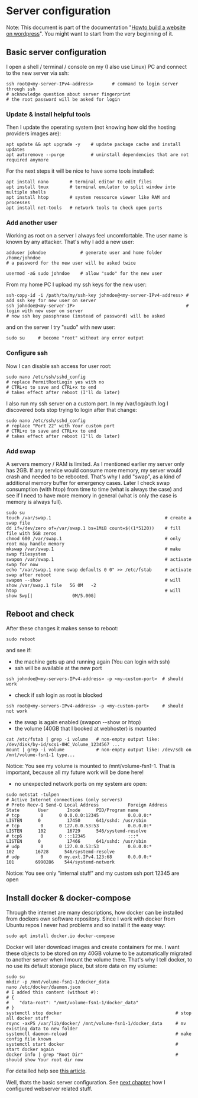 # Server configuration

Note: This document is part of the documentation "[Howto build a website on wordpress](./README.md)".
You might want to start from the very beginning of it.

## Basic server configuration

I open a shell / terminal / console on my (I also use Linux) PC and connect to the new server via ssh:

```shell
ssh root@<my-server-IPv4-address>       # command to login server through ssh
# acknowledge question about server fingerprint
# the root password will be asked for login
```

### Update & install helpful tools

Then I update the operating system (not knowing how old the hosting providers images are):

```shell
apt update && apt upgrade -y    # update package cache and install updates
apt autoremove --purge          # uninstall dependencies that are not required anymore
```

For the next steps it will be nice to have some tools installed:

```shell
apt install nano        # terminal editor to edit files
apt install tmux        # terminal emulator to split window into multiple shells
apt install htop        # system ressource viewer like RAM and processes
apt install net-tools   # network tools to check open ports
```

### Add another user

Working as root on a server I always feel uncomfortable. The user name is known by any attacker. That's why I add a new user:

```shell
adduser johndoe             # generate user and home folder /home/johndoe
# a password for the new user will be asked twice

usermod -aG sudo johndoe    # allow "sudo" for the new user
```

From my home PC I upload my ssh keys for the new user:

```shell
ssh-copy-id -i /path/to/my/ssh-key johndoe@<my-server-IPv4-address> # add ssh key for new user on server
ssh johndoe@<my-server-IP>                                          # login with new user on server
# now ssh key passphrase (instead of password) will be asked
```                                         

and on the server I try "sudo" with new user:

```shell
sudo su     # become "root" without any error output
```

### Configure ssh

Now I can disable ssh access for user root:

```shell
sudo nano /etc/ssh/sshd_config
# replace PermitRootLogin yes with no
# CTRL+o to save and CTRL+x to end
# takes effect after reboot (I'll do later)
```

I also run my ssh server on a custom port. In my /var/log/auth.log I discovered bots stop trying to login after that change:

```shell
sudo nano /etc/ssh/sshd_config
# replace "Port 22" with Your custom port
# CTRL+o to save and CTRL+x to end
# takes effect after reboot (I'll do later)
```

### Add swap

A servers memory / RAM is limited. As I mentioned earlier my server only has 2GB. If any service would consume more memory, my server would crash and needed to be rebooted. That's why I add "swap", as a kind of additional memory buffer for emergency cases. Later I check swap consumption (with htop) from time to time (what is always the case) and see if I need to have more memory in general (what is only the case is memory is always full).

```shell
sudo su
touch /var/swap.1                                           # create a swap file
dd if=/dev/zero of=/var/swap.1 bs=1MiB count=$((1*5120))    # fill file with 5GB zeros
chmod 600 /var/swap.1                                       # only root may handle memory
mkswap /var/swap.1                                          # make swap filesystem
swapon /var/swap.1                                          # activate swap for now
echo "/var/swap.1 none swap defaults 0 0" >> /etc/fstab     # activate swap after reboot
swapon --show                                               # will show /var/swap.1 file   5G 0M   -2
htop                                                        # will show Swp[|               0M/5.00G]
```

## Reboot and check

After these changes it makes sense to reboot:

```shell
sudo reboot
```

and see if:

- the machine gets up and running again (You can login with ssh)
- ssh will be available at the new port

```shell
ssh johndoe@<my-servers-IPv4-address> -p <my-custom-port>  # should work
```

- check if ssh login as root is blocked

```shell
ssh root@<my-servers-IPv4-address> -p <my-custom-port>     # should not work
```

- the swap is again enabled (swapon --show or htop)
- the volume (40GB that I booked at webhoster) is mounted

```shell
cat /etc/fstab | grep -i volume   # non-empty output like: /dev/disk/by-id/scsi-0HC_Volume_1234567 ...
mount | grep -i volume            # non-empty output like: /dev/sdb on /mnt/volume-fsn1-1 type...
```
Notice: You see my volume is mounted to /mnt/volume-fsn1-1. That is important, because all my future work will be done here!

- no unexpected network ports on my system are open:

```shell
sudo netstat -tulpen
# Active Internet connections (only servers)
# Proto Recv-Q Send-Q Local Address           Foreign Address         State       User       Inode      PID/Program name    
# tcp        0      0 0.0.0.0:12345           0.0.0.0:*               LISTEN      0          17450      641/sshd: /usr/sbin
# tcp        0      0 127.0.0.53:53           0.0.0.0:*               LISTEN      102        16729      546/systemd-resolve
# tcp6       0      0 :::12345                :::*                    LISTEN      0          17466      641/sshd: /usr/sbin 
# udp        0      0 127.0.0.53:53           0.0.0.0:*                           102        16728      546/systemd-resolve 
# udp        0      0 my.ext.IPv4.123:68      0.0.0.0:*                           101        6990286    544/systemd-network
```
Notice: You see only "internal stuff" and my custom ssh port 12345 are open


## Install docker & docker-compose

Through the internet are many descriptions, how docker can be installed from dockers own software repository. Since I work with docker from Ubuntu repos I never had problems and so install it the easy way:

```shell
sudo apt install docker.io docker-compose
```

Docker will later download images and create containers for me. I want these objects to be stored on my 40GB volume to be automatically migrated to another server when I mount the volume there. That's why I tell docker, to no use its default storage place, but store data on my volume:

```shell
sudo su
mkdir -p /mnt/volume-fsn1-1/docker_data
nano /etc/docker/daemon.json
# I added this content (without #):
# {
#    "data-root": "/mnt/volume-fsn1-1/docker_data"
# }
systemctl stop docker                                           # stop all docker stuff
rsync -axPS /var/lib/docker/ /mnt/volume-fsn1-1/docker_data     # mv existing data to new folder
systemctl daemon-reload                                         # make config file known
systemctl start docker                                          # start docker again
docker info | grep "Root Dir"                                   # should show Your root dir now
```

For detailled help see [this article](https://stackoverflow.com/questions/55344896/attempt-to-change-docker-data-root-fails-why).


Well, thats the basic server configuration. See [next chapter](./webserver_configuration.md) how I configured webserver related stuff.
